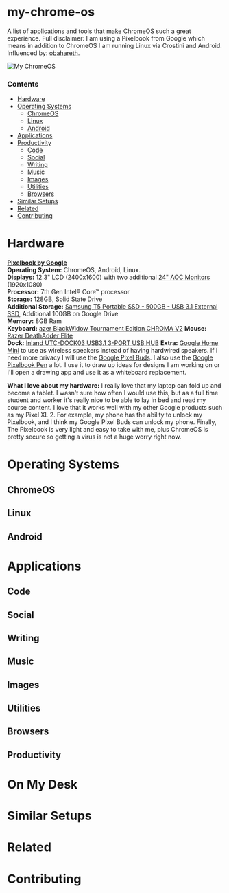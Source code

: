 # my-chrome-os
A list of applications and tools that make ChromeOS such a great experience. Full disclaimer: I am using a Pixelbook from Google which means in addition to ChromeOS I am running Linux via Crostini and Android. Influenced by: [obahareth](https://github.com/obahareth/my-mac-os).

![My ChromeOS](https://i.imgur.com/Ivaea0v.jpg)

### Contents
* [Hardware](https://github.com/iamtravisw/my-chrome-os#hardware)  
* [Operating Systems](https://github.com/iamtravisw/my-chrome-os#operating-systems)
  * [ChromeOS]()  
  * [Linux]()  
  * [Android]()  
* [Applications](https://github.com/iamtravisw/my-chrome-os#applications)  
* [Productivity](https://github.com/iamtravisw/my-chrome-os#hardware)  
  * [Code]()  
  * [Social]()  
  * [Writing]()  
  * [Music]()  
  * [Images]()  
  * [Utilities]()  
  * [Browsers]()   
* [Similar Setups](https://github.com/iamtravisw/my-chrome-os#similar-setups)  
* [Related](https://github.com/iamtravisw/my-chrome-os#related)  
* [Contributing](https://github.com/iamtravisw/my-chrome-os#contributing)  

# Hardware
**[Pixelbook by Google](https://store.google.com/product/google_pixelbook)**  
**Operating System:** ChromeOS, Android, Linux.  
**Displays:** 12.3" LCD (2400x1600) with two additional [24" AOC Monitors](https://www.amazon.com/gp/product/B00C99MUHQ) (1920x1080)  
**Processor:** 7th Gen Intel® Core™ processor  
**Storage:** 128GB, Solid State Drive  
**Additional Storage:** [Samsung T5 Portable SSD - 500GB - USB 3.1 External SSD](https://www.amazon.com/Samsung-T5-Portable-SSD-MU-PA500B/dp/B073GZBT36/ref=sr_1_5?ie=UTF8&qid=1538423789&sr=8-5&keywords=samsung+ssd&dpID=318I0KrjRKL&preST=_SX300_QL70_&dpSrc=srch), Additional 100GB on Google Drive  
**Memory:** 8GB Ram  
**Keyboard:** [azer BlackWidow Tournament Edition CHROMA V2](https://www.razer.com/gaming-keyboards-keypads/razer-blackwidow-tournament-edition-chroma-v2)
**Mouse:** [Razer DeathAdder Elite](https://www.razer.com/gaming-mice/razer-deathadder-elite)  
**Dock:** [Inland UTC-DOCK03 USB3.1 3-PORT USB HUB](http://www.microcenter.com/product/485736/usb-31-(gen-1-type-c)-dock-with-power-delivery)
**Extra:** [Google Home Mini](https://store.google.com/product/google_home_mini) to use as wireless speakers instead of having hardwired speakers. If I need more privacy I will use the [Google Pixel Buds](https://store.google.com/product/google_pixel_buds). I also use the [Google Pixelbook Pen](https://store.google.com/product/google_pixelbook_pen) a lot. I use it to draw up ideas for designs I am working on or I'll open a drawing app and use it as a whiteboard replacement. 

**What I love about my hardware:** I really love that my laptop can fold up and become a tablet. I wasn't sure how often I would use this, but as a full time student and worker it's really nice to be able to lay in bed and read my course content. I love that it works well with my other Google products such as my Pixel XL 2. For example, my phone has the ability to unlock my Pixelbook, and I think my Google Pixel Buds can unlock my phone. Finally, The Pixelbook is very light and easy to take with me, plus ChromeOS is pretty secure so getting a virus is not a huge worry right now.  



# Operating Systems
## ChromeOS
## Linux
## Android

# Applications
## Code  
## Social  
## Writing  
## Music  
## Images  
## Utilities  
## Browsers  
## Productivity 

# On My Desk

# Similar Setups

# Related

# Contributing
